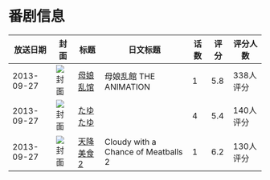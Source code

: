# 番剧信息

|放送日期|封面|标题|日文标题|话数|评分|评分人数|
|---|---|---|---|---|---|---|
|2013-09-27|![封面](https://bangumi.tv/img/no_icon_subject.png)|[母娘乱馆](https://bangumi.tv/subject/82150)|母娘乱館 THE ANIMATION|1|5.8|338人评分|
|2013-09-27|![封面](https://bangumi.tv/img/no_icon_subject.png)|[たゆたゆ](https://bangumi.tv/subject/82151)||4|5.4|140人评分|
|2013-09-27|![封面](https://lain.bgm.tv/pic/cover/c/27/f0/97447_g3c2R.jpg)|[天降美食2](https://bangumi.tv/subject/97447)|Cloudy with a Chance of Meatballs 2|1|6.2|130人评分|
